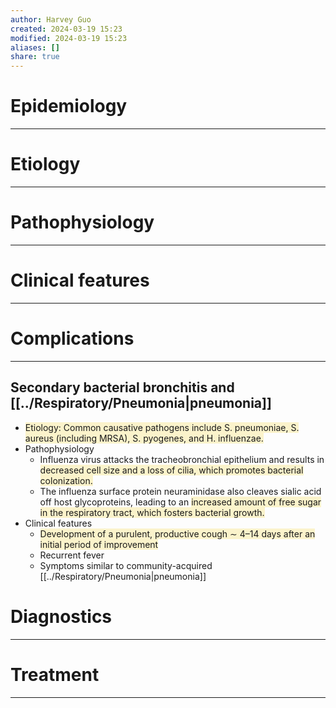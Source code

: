 ```yaml
---
author: Harvey Guo
created: 2024-03-19 15:23
modified: 2024-03-19 15:23
aliases: []
share: true
---
```

# Epidemiology
---


# Etiology
---


# Pathophysiology
---


# Clinical features
---

# Complications
---
## Secondary bacterial bronchitis and [[../Respiratory/Pneumonia|pneumonia]]
- <span style="background:rgba(240, 200, 0, 0.2)">Etiology: Common causative pathogens include S. pneumoniae, S. aureus (including MRSA), S. pyogenes, and H. influenzae.</span>
- Pathophysiology
	- Influenza virus attacks the tracheobronchial epithelium and results in <span style="background:rgba(240, 200, 0, 0.2)">decreased cell size and a loss of cilia, which promotes bacterial colonization.</span>
	- The influenza surface protein neuraminidase also cleaves sialic acid off host glycoproteins, leading to an <span style="background:rgba(240, 200, 0, 0.2)">increased amount of free sugar in the respiratory tract, which fosters bacterial growth.</span>
- Clinical features
	- <span style="background:rgba(240, 200, 0, 0.2)">Development of a purulent, productive cough ∼ 4–14 days after an initial period of improvement </span>
	- Recurrent fever
	- Symptoms similar to community-acquired [[../Respiratory/Pneumonia|pneumonia]]
# Diagnostics
---


# Treatment
---


